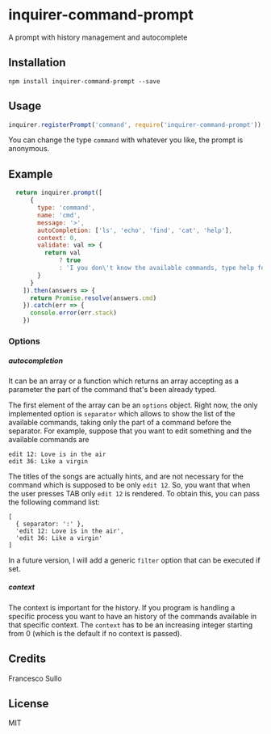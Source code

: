 # inquirer-command-prompt
A prompt with history management and autocomplete

## Installation

```
npm install inquirer-command-prompt --save
```

## Usage

```javascript
inquirer.registerPrompt('command', require('inquirer-command-prompt'))
```
You can change the type `command` with whatever you like, the prompt is anonymous.

## Example


```javascript
  return inquirer.prompt([
      {
        type: 'command',
        name: 'cmd',
        message: '>',
        autoCompletion: ['ls', 'echo', 'find', 'cat', 'help'],
        context: 0,
        validate: val => {
          return val
              ? true
              : 'I you don\'t know the available commands, type help for help'
        }
      }
    ]).then(answers => {
      return Promise.resolve(answers.cmd)
    }).catch(err => {
      console.error(err.stack)
    })
```


### Options

##### autocompletion

It can be an array or a function which returns an array accepting as a parameter the part of the command that's been already typed. 

The first element of the array can be an `options` object. Right now, the only implemented option is `separator` which allows to show the list of the available commands, taking only the part of a command before the separator. For example, suppose that you want to edit something and the available commands are 
```
edit 12: Love is in the air
edit 36: Like a virgin
```
The titles of the songs are actually hints, and are not necessary for the command which is supposed to be only `edit 12`. So, you want that when the user presses TAB only `edit 12` is rendered. To obtain this, you can pass the following command list:
```
[
  { separator: ':' }, 
  'edit 12: Love is in the air',
  'edit 36: Like a virgin'
]
```
In a future version, I will add a generic `filter` option that can be executed if set.

##### context

The context is important for the history. If you program is handling a specific process you want to have an history of the commands available in that specific context. The `context` has to be an increasing integer starting from 0 (which is the default if no context is passed).

## Credits
Francesco Sullo

## License
MIT